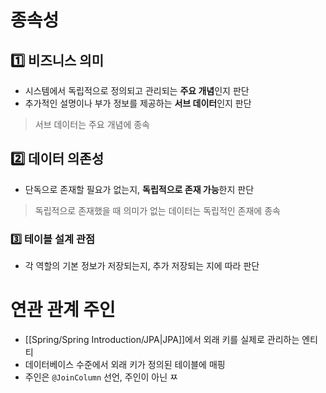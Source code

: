 # 종속성
## 1️⃣ 비즈니스 의미
- 시스템에서 독립적으로 정의되고 관리되는 **주요 개념**인지 판단
- 추가적인 설명이나 부가 정보를 제공하는 **서브 데이터**인지 판단

> 서브 데이터는 주요 개념에 종속
## 2️⃣ 데이터 의존성
- 단독으로 존재할 필요가 없는지, **독립적으로 존재 가능**한지 판단

> 독립적으로 존재했을 때 의미가 없는 데이터는 독립적인 존재에 종속
### 3️⃣ 테이블 설계 관점
- 각 역할의 기본 정보가 저장되는지, 추가 저장되는 지에 따라 판단
# 연관 관계 주인
- [[Spring/Spring Introduction/JPA|JPA]]에서 외래 키를 실제로 관리하는 엔티티
- 데이터베이스 수준에서 외래 키가 정의된 테이블에 매핑
- 주인은 `@JoinColumn` 선언, 주인이 아닌 ㅉ